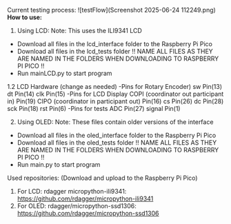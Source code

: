 Current testing process: 
![testFlow](Screenshot 2025-06-24 112249.png)
**How to use:**
1. Using LCD:
Note: This uses the ILI9341 LCD
  - Download all files in the lcd_interface folder to the Raspberry Pi Pico
  - Download all files in the lcd_tests folder
  !! NAME ALL FILES AS THEY ARE NAMED IN THE FOLDERS WHEN DOWNLOADING TO RASPBERRY PI PICO !!
  - Run mainLCD.py to start program

1.2 LCD Hardware (change as needed)
-Pins for Rotary Encoder)
  sw Pin(13) 
  dt Pin(14)
  clk Pin(15)
-Pins for LCD Display
  COPI (coordinator out participant in) Pin(19)
  CIPO (coordinator in participant out) Pin(16)
  cs Pin(26)
  dc Pin(28)
  sck Pin(18)
  rst Pin(6)
-Pins for tests
  ADC Pin(27)
  signal Pin(1)

2. Using OLED: 
Note: These files contain older versions of the interface 
  - Download all files in the oled_interface folder to the Raspberry Pi Pico
  - Download all files in the oled_tests folder
  !! NAME ALL FILES AS THEY ARE NAMED IN THE FOLDERS WHEN DOWNLOADING TO RASPBERRY PI PICO !!
  - Run main.py to start program

   
Used repositories: (Download and upload to the Raspberry Pi Pico) 
1. For LCD: rdagger micropython-ili9341: https://github.com/rdagger/micropython-ili9341
2. For OLED: rdagger/micropython-ssd1306: https://github.com/rdagger/micropython-ssd1306
